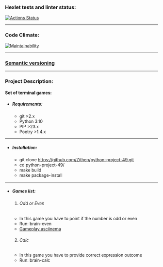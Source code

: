 ### Hexlet tests and linter status:
[![Actions Status](https://github.com/Zithen/python-project-49/workflows/hexlet-check/badge.svg)](https://github.com/Zithen/python-project-49/actions)

---

### Code Climate:
[![Maintainability](https://api.codeclimate.com/v1/badges/d1721ff5250a7261cc26/maintainability)](https://codeclimate.com/github/Zithen/python-project-49/maintainability)

---

### [Semantic versioning](https://semver.org/)

---

### Project Description:
#### Set of terminal games:

* ##### Requirements:
  * git >2.x
  * Python 3.10
  * PIP >23.x
  * Poetry >1.4.x

---

* ##### Installation:
  * git clone https://github.com/Zithen/python-project-49.git
  * cd python-project-49/
  * make build
  * make package-install

---

* ##### Games list:
  1. ###### Odd or Even
    * In this game you have to point if the number is odd or even
    * Run: brain-even
    * [Gameplay asciinema](https://asciinema.org/a/bpSQbw5Klj0kyFyIOXKSAqjE0)

  2. ###### Calc
    * In this game you have to provide correct expression outcome
    * Run: brain-calc